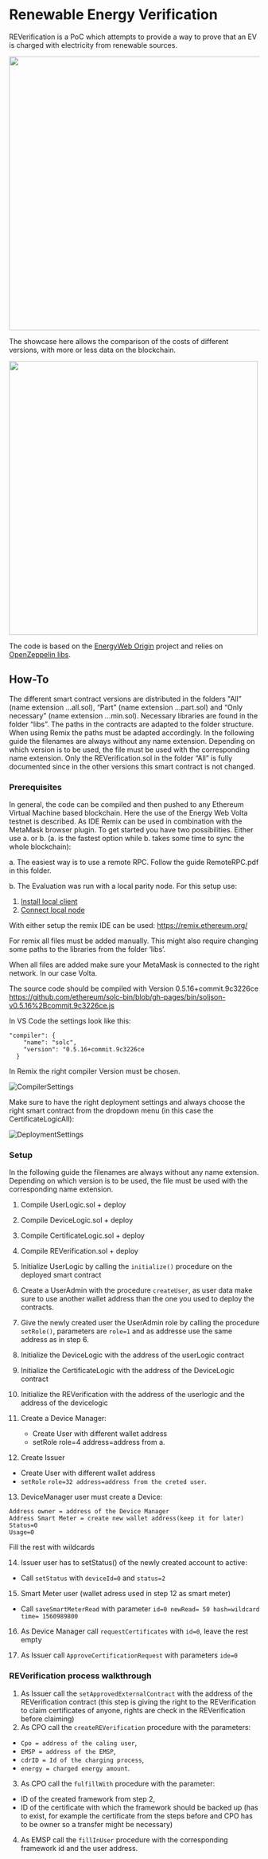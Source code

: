 # Renewable Energy Verification

REVerification is a PoC which attempts to provide a way to prove that an EV is charged with electricity from renewable sources.

<img src="/ContractOverview.jpg?raw=true" width="820" height="550">

The showcase here allows the comparison of the costs of different versions, with more or less data on the blockchain.

<img src="/DataStruct.png?raw=true" width="500" height="550">

The code is based on the [EnergyWeb Origin](https://github.com/energywebfoundation/origin/tree/acf41525cb9443113bd548294e040988a2418c23) project and relies on [OpenZeppelin libs](https://github.com/OpenZeppelin/openzeppelin-contracts).
## How-To
The different smart contract versions are distributed in the folders "All” (name extension …all.sol), “Part” (name extension …part.sol) and “Only necessary” (name extension …min.sol). Necessary libraries are found in the folder “libs”. The paths in the contracts are adapted to the folder structure. When using Remix the paths must be adapted accordingly. 
In the following guide the filenames are always without any name extension. Depending on which version is to be used, the file must be used with the corresponding name extension.
Only the REVerification.sol in the folder “All” is fully documented since in the other versions this smart contract is not changed.

### Prerequisites
In general, the code can be compiled and then pushed to any Ethereum Virtual Machine based blockchain. Here the use of the Energy Web Volta testnet is described. As IDE Remix can be used in combination with the MetaMask browser plugin.
To get started you have two possibilities. Either use a. or b. (a. is the fastest option while b. takes some time to sync the whole blockchain):

a.	The easiest way is to use a remote RPC. Follow the guide RemoteRPC.pdf in this folder.

b.	The Evaluation was run with a local parity node. For this setup use:
1.	[Install local client](https://energyweb.atlassian.net/wiki/spaces/EWF/pages/703103027/Volta+Installing+the+Client)
2.	[Connect local node](https://energyweb.atlassian.net/wiki/spaces/EWF/pages/703135850/Volta+Connecting+Local+Node+to+MetaMask)

With either setup the remix IDE can be used: https://remix.ethereum.org/

For remix all files must be added manually. This might also require changing some paths to the libraries from the folder ‘libs’.

When all files are added make sure your MetaMask is connected to the right network. In our case Volta.

The source code should be compiled with Version 0.5.16+commit.9c3226ce https://github.com/ethereum/solc-bin/blob/gh-pages/bin/soljson-v0.5.16%2Bcommit.9c3226ce.js 

In VS Code the settings look like this:
```
"compiler": {
    "name": "solc",
    "version": "0.5.16+commit.9c3226ce
  }
```
In Remix the right compiler Version must be chosen.

![CompilerSettings](/RemixCompilerSettings.jpg?raw=true)

Make sure to have the right deployment settings and always choose the right smart contract from the dropdown menu (in this case the CertificateLogicAll):

![DeploymentSettings](/DeploymentSettings.jpg?raw=true)

### Setup
In the following guide the filenames are always without any name extension. Depending on which version is to be used, the file must be used with the corresponding name extension.
1.	Compile UserLogic.sol + deploy
2.	Compile DeviceLogic.sol + deploy
3.	Compile CertificateLogic.sol + deploy
4.	Compile REVerification.sol + deploy
5.	Initialize UserLogic by calling the ```initialize()``` procedure on the deployed smart contract
6.	Create a UserAdmin with the procedure ```createUser```, as user data make sure to use another wallet address than the one you used to deploy the contracts.
7.	Give the newly created user the UserAdmin role by calling the procedure ```setRole()```, parameters are ```role=1``` and as addresse use the same address as in step 6.
8.	Initialize the DeviceLogic with the address of the userLogic contract
9.	Initialize the CertificateLogic with the address of the DeviceLogic contract
10.	Initialize the REVerification with the address of the userlogic and the address of the devicelogic
11.	Create a Device Manager:
    * Create User with different wallet address
    * setRole role=4 address=address from a.

12.	Create Issuer
* Create User with different wallet address
* ```setRole``` ```role=32 address=address from the creted user```.

13.	DeviceManager user must create a Device:
```
Address owner = address of the Device Manager
Address Smart Meter = create new wallet address(keep it for later)
Status=0
Usage=0
```
Fill the rest with wildcards

14.	Issuer user has to setStatus() of the newly created account to active:

* Call ```setStatus``` with ```deviceId=0``` and ```status=2```

15.	Smart Meter user (wallet adress used in step 12 as smart meter)

* Call ```saveSmartMeterRead``` with parameter ```id=0 newRead= 50 hash=wildcard time= 1560989800```

16.	As Device Manager call ```requestCertificates``` with ```id=0```, leave the rest empty

17.	As Issuer call ```ApproveCertificationRequest``` with parameters ```ide=0```

### REVerification process walkthrough
1.	As Issuer call the ```setApprovedExternalContract``` with the address of the REVerification contract (this step is giving the right to the REVerification to claim certificates of anyone, rights are check in the REVerification before claiming)
2.	As CPO call the ```createREVerification``` procedure with the parameters: 
* ```Cpo = address of the caling user```, 
* ```EMSP = address of the EMSP```, 
* ```cdrID = Id of the charging process```, 
* ```energy = charged energy amount```.
3.	As CPO call the ```fulfillWith``` procedure with the parameter:
* ID of the created framework from step 2,
* ID of the certificate with which the framework should be backed up (has to exist, for example the certificate from the steps before and CPO has to be owner so a transfer might be necessary)
4.	As EMSP call the ```fillInUser``` procedure with the corresponding framework id and the user address.




